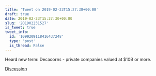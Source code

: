 ```yaml
---
title: 'Tweet on 2019-02-23T15:27:30+00:00'
draft: true
date: 2019-02-23T15:27:30+00:00
slug: '201902231527'
is_tweet: true
tweet_info:
  id: '1099209118416437248'
  type: 'post'
  is_thread: False
---
```




Heard new term: Decacorns - private companies valued at $10B or more.

[Discussion](https://x.com/sytelus/status/1099209118416437248)
